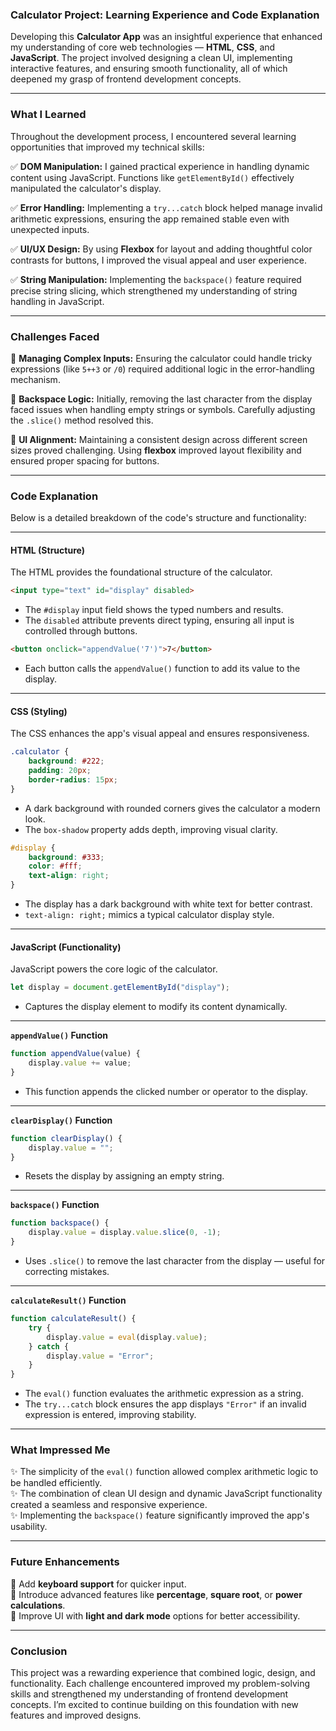 ### **Calculator Project: Learning Experience and Code Explanation**

Developing this **Calculator App** was an insightful experience that enhanced my understanding of core web technologies — **HTML**, **CSS**, and **JavaScript**. The project involved designing a clean UI, implementing interactive features, and ensuring smooth functionality, all of which deepened my grasp of frontend development concepts.

---

### **What I Learned**
Throughout the development process, I encountered several learning opportunities that improved my technical skills:

✅ **DOM Manipulation:** I gained practical experience in handling dynamic content using JavaScript. Functions like `getElementById()` effectively manipulated the calculator's display.  

✅ **Error Handling:** Implementing a `try...catch` block helped manage invalid arithmetic expressions, ensuring the app remained stable even with unexpected inputs.  

✅ **UI/UX Design:** By using **Flexbox** for layout and adding thoughtful color contrasts for buttons, I improved the visual appeal and user experience.  

✅ **String Manipulation:** Implementing the `backspace()` feature required precise string slicing, which strengthened my understanding of string handling in JavaScript.  

---

### **Challenges Faced**
🔸 **Managing Complex Inputs:** Ensuring the calculator could handle tricky expressions (like `5++3` or `/0`) required additional logic in the error-handling mechanism.  

🔸 **Backspace Logic:** Initially, removing the last character from the display faced issues when handling empty strings or symbols. Carefully adjusting the `.slice()` method resolved this.  

🔸 **UI Alignment:** Maintaining a consistent design across different screen sizes proved challenging. Using **flexbox** improved layout flexibility and ensured proper spacing for buttons.  

---

### **Code Explanation**
Below is a detailed breakdown of the code's structure and functionality:

---

#### **HTML (Structure)**
The HTML provides the foundational structure of the calculator.  

```html
<input type="text" id="display" disabled>
```
- The `#display` input field shows the typed numbers and results.  
- The `disabled` attribute prevents direct typing, ensuring all input is controlled through buttons.  

```html
<button onclick="appendValue('7')">7</button>
```
- Each button calls the `appendValue()` function to add its value to the display.  

---

#### **CSS (Styling)**
The CSS enhances the app's visual appeal and ensures responsiveness.  

```css
.calculator {
    background: #222;
    padding: 20px;
    border-radius: 15px;
}
```
- A dark background with rounded corners gives the calculator a modern look.  
- The `box-shadow` property adds depth, improving visual clarity.  

```css
#display {
    background: #333;
    color: #fff;
    text-align: right;
}
```
- The display has a dark background with white text for better contrast.  
- `text-align: right;` mimics a typical calculator display style.  

---

#### **JavaScript (Functionality)**
JavaScript powers the core logic of the calculator.

```javascript
let display = document.getElementById("display");
```
- Captures the display element to modify its content dynamically.

---

**`appendValue()` Function**  
```javascript
function appendValue(value) {
    display.value += value;
}
```
- This function appends the clicked number or operator to the display.

---

**`clearDisplay()` Function**  
```javascript
function clearDisplay() {
    display.value = "";
}
```
- Resets the display by assigning an empty string.

---

**`backspace()` Function**  
```javascript
function backspace() {
    display.value = display.value.slice(0, -1);
}
```
- Uses `.slice()` to remove the last character from the display — useful for correcting mistakes.

---

**`calculateResult()` Function**  
```javascript
function calculateResult() {
    try {
        display.value = eval(display.value);
    } catch {
        display.value = "Error";
    }
}
```
- The `eval()` function evaluates the arithmetic expression as a string.  
- The `try...catch` block ensures the app displays `"Error"` if an invalid expression is entered, improving stability.

---

### **What Impressed Me**
✨ The simplicity of the `eval()` function allowed complex arithmetic logic to be handled efficiently.  
✨ The combination of clean UI design and dynamic JavaScript functionality created a seamless and responsive experience.  
✨ Implementing the `backspace()` feature significantly improved the app's usability.  

---

### **Future Enhancements**
🔹 Add **keyboard support** for quicker input.  
🔹 Introduce advanced features like **percentage**, **square root**, or **power calculations**.  
🔹 Improve UI with **light and dark mode** options for better accessibility.  

---

### **Conclusion**
This project was a rewarding experience that combined logic, design, and functionality. Each challenge encountered improved my problem-solving skills and strengthened my understanding of frontend development concepts. I’m excited to continue building on this foundation with new features and improved designs.
